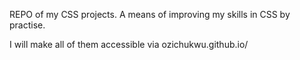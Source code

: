 REPO of my CSS projects. A means of improving my skills in CSS by practise.

I will make all of them accessible via ozichukwu.github.io/<project-name>
